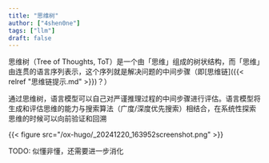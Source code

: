 ```yaml
---
title: "思维树"
author: ["4shen0ne"]
tags: ["llm"]
draft: false
---
```


思维树（Tree of Thoughts, ToT）是一个由「思维」组成的树状结构，而「思维」由连贯的语言序列表示，这个序列就是解决问题的中间步骤（即[思维链]({{< relref "思维链提示.md" >}})？）

通过思维树，语言模型可以自己对严谨推理过程的中间步骤进行评估。语言模型将生成和评估思维的能力与搜索算法（广度/深度优先搜索）相结合，在系统性探索思维的时候可以向前验证和回溯

{{< figure src="/ox-hugo/_20241220_163952screenshot.png" >}}

TODO: 似懂非懂，还需要进一步消化
